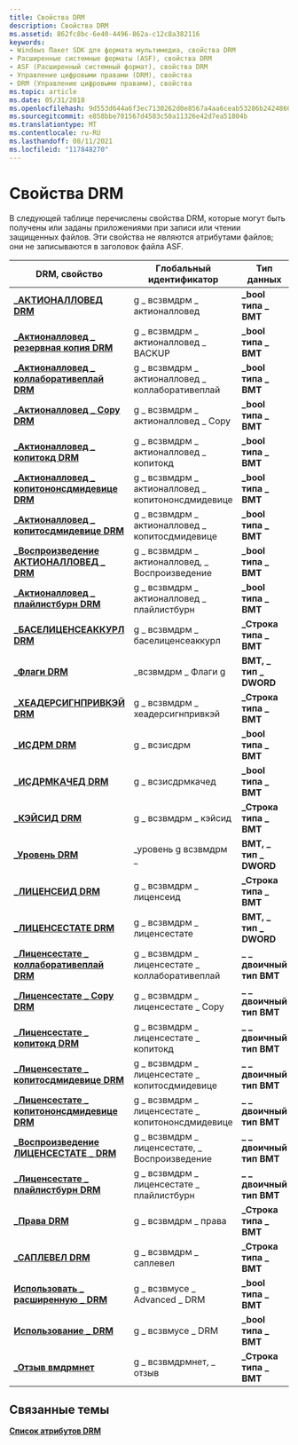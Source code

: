 ```yaml
---
title: Свойства DRM
description: Свойства DRM
ms.assetid: 862fc8bc-6e40-4496-862a-c12c8a382116
keywords:
- Windows Пакет SDK для формата мультимедиа, свойства DRM
- Расширенные системные форматы (ASF), свойства DRM
- ASF (Расширенный системный формат), свойства DRM
- Управление цифровыми правами (DRM), свойства
- DRM (Управление цифровыми правами), свойства
ms.topic: article
ms.date: 05/31/2018
ms.openlocfilehash: 9d553d644a6f3ec7130262d0e8567a4aa6ceab53286b24248607b1928991f51d
ms.sourcegitcommit: e858bbe701567d4583c50a11326e42d7ea51804b
ms.translationtype: MT
ms.contentlocale: ru-RU
ms.lasthandoff: 08/11/2021
ms.locfileid: "117848270"
---
```

# <a name="drm-properties"></a>Свойства DRM

В следующей таблице перечислены свойства DRM, которые могут быть получены или заданы приложениями при записи или чтении защищенных файлов. Эти свойства не являются атрибутами файлов; они не записываются в заголовок файла ASF.



| DRM, свойство                                                                             | Глобальный идентификатор                               | Тип данных             |
|------------------------------------------------------------------------------------------|-------------------------------------------------|-----------------------|
| [**\_АКТИОНАЛЛОВЕД DRM**](drm-actionallowed.md)                                          | g \_ всзвмдрм \_ актионалловед                      | **\_bool типа \_ ВМТ**   |
| [**\_Актионалловед \_ резервная копия DRM**](drm-actionallowed-backup.md)                           | g \_ всзвмдрм \_ актионалловед \_ BACKUP              | **\_bool типа \_ ВМТ**   |
| [**\_Актионалловед \_ коллаборативеплай DRM**](drm-actionallowed-collaborativeplay.md)     | g \_ всзвмдрм \_ актионалловед \_ коллаборативеплай   | **\_bool типа \_ ВМТ**   |
| [**\_Актионалловед \_ Copy DRM**](drm-actionallowed-copy.md)                               | g \_ всзвмдрм \_ актионалловед \_ Copy                | **\_bool типа \_ ВМТ**   |
| [**\_Актионалловед \_ копитокд DRM**](drm-actionallowed-copytocd.md)                       | g \_ всзвмдрм \_ актионалловед \_ копитокд            | **\_bool типа \_ ВМТ**   |
| [**\_Актионалловед \_ копитононсдмидевице DRM**](drm-actionallowed-copytononsdmidevice.md) | g \_ всзвмдрм \_ актионалловед \_ копитононсдмидевице | **\_bool типа \_ ВМТ**   |
| [**\_Актионалловед \_ копитосдмидевице DRM**](drm-actionallowed-copytosdmidevice.md)       | g \_ всзвмдрм \_ актионалловед \_ копитосдмидевице    | **\_bool типа \_ ВМТ**   |
| [**\_Воспроизведение АКТИОНАЛЛОВЕД \_ DRM**](drm-actionallowed-playback.md)                       | g \_ всзвмдрм \_ актионалловед, \_ Воспроизведение            | **\_bool типа \_ ВМТ**   |
| [**\_Актионалловед \_ плайлистбурн DRM**](drm-actionallowed-playlistburn.md)               | g \_ всзвмдрм \_ актионалловед \_ плайлистбурн        | **\_bool типа \_ ВМТ**   |
| [**\_БАСЕЛИЦЕНСЕАККУРЛ DRM**](drm-baselicenseacqurl.md)                                  | g \_ всзвмдрм \_ баселиценсеаккурл                  | **\_Строка типа \_ ВМТ** |
| [**\_Флаги DRM**](drm-flags.md)                                                          | \_всзвмдрм \_ Флаги g                              | **ВМТ, \_ тип \_ DWORD**  |
| [**\_ХЕАДЕРСИГНПРИВКЭЙ DRM**](drm-headersignprivkey.md)                                  | g \_ всзвмдрм \_ хеадерсигнпривкэй                  | **\_Строка типа \_ ВМТ** |
| [**\_ИСДРМ DRM**](drm-isdrm.md)                                                          | g \_ всзисдрм                                     | **\_bool типа \_ ВМТ**   |
| [**\_ИСДРМКАЧЕД DRM**](drm-isdrmcached.md)                                              | g \_ всзисдрмкачед                               | **\_bool типа \_ ВМТ**   |
| [**\_КЭЙСИД DRM**](drm-keyseed.md)                                                      | g \_ всзвмдрм \_ кэйсид                            | **\_Строка типа \_ ВМТ** |
| [**\_Уровень DRM**](drm-level.md)                                                          | \_уровень g всзвмдрм \_                              | **ВМТ, \_ тип \_ DWORD**  |
| [**\_ЛИЦЕНСЕИД DRM**](drm-licenseid.md)                                                  | g \_ всзвмдрм \_ лиценсеид                          | **\_Строка типа \_ ВМТ** |
| [**\_ЛИЦЕНСЕСТАТЕ DRM**](drm-licensestate.md)                                            | g \_ всзвмдрм \_ лиценсестате                       | **ВМТ, \_ тип \_ DWORD**  |
| [**\_Лиценсестате \_ коллаборативеплай DRM**](drm-licensestate-collaborativeplay.md)       | g \_ всзвмдрм \_ лиценсестате \_ коллаборативеплай    | **\_ \_ двоичный тип ВМТ** |
| [**\_Лиценсестате \_ Copy DRM**](drm-licensestate-copy.md)                                 | g \_ всзвмдрм \_ лиценсестате \_ Copy                 | **\_ \_ двоичный тип ВМТ** |
| [**\_Лиценсестате \_ копитокд DRM**](drm-licensestate-copytocd.md)                         | g \_ всзвмдрм \_ лиценсестате \_ копитокд             | **\_ \_ двоичный тип ВМТ** |
| [**\_Лиценсестате \_ копитосдмидевице DRM**](drm-licensestate-copytosdmidevice.md)         | g \_ всзвмдрм \_ лиценсестате \_ копитосдмидевице     | **\_ \_ двоичный тип ВМТ** |
| [**\_Лиценсестате \_ копитононсдмидевице DRM**](drm-licensestate-copytononsdmidevice.md)   | g \_ всзвмдрм \_ лиценсестате \_ копитононсдмидевице  | **\_ \_ двоичный тип ВМТ** |
| [**\_Воспроизведение ЛИЦЕНСЕСТАТЕ \_ DRM**](drm-licensestate-playback.md)                         | g \_ всзвмдрм \_ лиценсестате, \_ Воспроизведение             | **\_ \_ двоичный тип ВМТ** |
| [**\_Лиценсестате \_ плайлистбурн DRM**](drm-licensestate-playlistburn.md)                 | g \_ всзвмдрм \_ лиценсестате \_ плайлистбурн         | **\_ \_ двоичный тип ВМТ** |
| [**\_Права DRM**](drm-rights.md)                                                        | g \_ всзвмдрм \_ права                             | **\_Строка типа \_ ВМТ** |
| [**\_САПЛЕВЕЛ DRM**](drm-saplevel--deprecated.md)                                        | g \_ всзвмдрм \_ саплевел                           | **\_Строка типа \_ ВМТ** |
| [**Использовать \_ расширенную \_ DRM**](use-advanced-drm.md)                                           | g \_ всзвмусе \_ Advanced \_ DRM                      | **\_bool типа \_ ВМТ**   |
| [**Использование \_ DRM**](use-drm.md)                                                              | g \_ всзвмусе \_ DRM                                | **\_bool типа \_ ВМТ**   |
| [**\_Отзыв вмдрмнет**](wmdrmnet-revocation.md)                                      | g \_ всзвмдрмнет, \_ отзыв                      | **\_Строка типа \_ ВМТ** |



 

## <a name="related-topics"></a>Связанные темы

<dl> <dt>

[**Список атрибутов DRM**](drm-attribute-list.md)
</dt> </dl>

 

 




